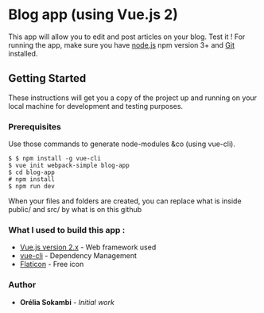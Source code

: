# Blog app (using Vue.js 2) 

This app will allow you to edit and post articles on your blog. Test it !
For running the app, make sure you have [node.js](https://nodejs.org/en/) npm version 3+ and [Git](https://git-scm.com/) installed.

## Getting Started
These instructions will get you a copy of the project up and running on your local machine for development and testing purposes.

### Prerequisites

Use those commands to generate node-modules &co (using vue-cli).
```
$ $ npm install -g vue-cli
$ vue init webpack-simple blog-app
$ cd blog-app
# npm install
$ npm run dev
```
When your files and folders are created, you can replace what is inside public/ and src/ by what is on this github


### What I used to build this app :
* [Vue.js version 2.x](https://vuejs.org/) - Web framework used
* [vue-cli](https://github.com/vuejs/vue-cli) - Dependency Management
* [Flaticon](https://www.flaticon.com/) - Free icon

### Author
* **Orélia Sokambi** - *Initial work*